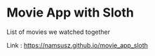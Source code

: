# Movie App with Sloth

List of movies we watched together

Link : https://namsusz.github.io/movie_app_sloth

